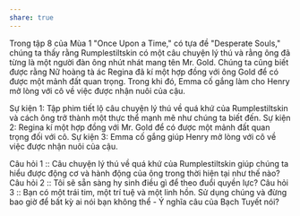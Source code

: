 ```yaml
---
share: true
---
```

Trong tập 8 của Mùa 1 "Once Upon a Time," có tựa đề "Desperate Souls," chúng ta thấy rằng Rumplestiltskin có một câu chuyện lý thú và rằng ông đã từng là một người đàn ông nhút nhát mang tên Mr. Gold. Chúng ta cũng biết được rằng Nữ hoàng tà ác Regina đã kí một hợp đồng với ông Gold để có được một mảnh đất quan trọng. Trong khi đó, Emma cố gắng làm cho Henry mở lòng với cô về việc được nhận nuôi của cậu.

Sự kiện 1: Tập phim tiết lộ câu chuyện lý thú về quá khứ của Rumplestiltskin và cách ông trở thành một thực thể mạnh mẽ như chúng ta biết đến. 
Sự kiện 2: Regina kí một hợp đồng với Mr. Gold để có được một mảnh đất quan trọng đối với cô. 
Sự kiện 3: Emma cố gắng giúp Henry mở lòng với cô về việc được nhận nuôi của cậu.

Câu hỏi 1 :: Câu chuyện lý thú về quá khứ của Rumplestiltskin giúp chúng ta hiểu được động cơ và hành động của ông trong thời hiện tại như thế nào?
Câu hỏi 2 :: Tôi sẽ sẵn sàng hy sinh điều gì để theo đuổi quyền lực?
Câu hỏi 3 :: Bạn có một trái tim, một trí tuệ và một linh hồn. Sử dụng chúng và đừng bao giờ để bất kỳ ai nói bạn không thể - Ý nghĩa câu của Bạch Tuyết nói?